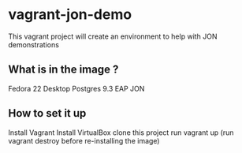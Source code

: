# vagrant-jon-demo
This vagrant project will create an environment to help with JON demonstrations

## What is in the image ?
Fedora 22 Desktop
Postgres 9.3
EAP
JON

## How to set it up
Install Vagrant
Install VirtualBox
clone this project
run vagrant up (run vagrant destroy before re-installing the image)
